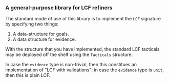 ### A general-purpose library for LCF refiners

The standard mode of use of this library is to implement the `LCF` signature by
specifying two things:

1. A data-structure for goals.
2. A data structure for evidence.

With the structure that you have implemented, the standard LCF tacticals may be
deployed off the shelf using the `Tacticals` structure.

In case the `evidence` type is non-trivial, then this constitues an
implementation of "LCF with validations"; in case the `evidence` type is
`unit`, then this is plain LCF.
